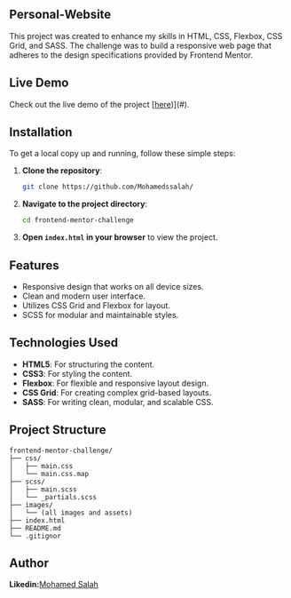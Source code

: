 ## Personal-Website
 This project was created to enhance my skills in HTML, CSS, Flexbox, CSS Grid, and SASS. The challenge was to build a responsive web page that adheres to the design specifications provided by Frontend Mentor.

## Live Demo

Check out the live demo of the project [[here](https://mohamedssalah.github.io/personal_wibsite-Cards/))](#).
## Installation

To get a local copy up and running, follow these simple steps:

1. **Clone the repository**:
    ```bash
    git clone https://github.com/Mohamedssalah/
    ```

2. **Navigate to the project directory**:
    ```bash
    cd frontend-mentor-challenge
    ```

3. **Open `index.html` in your browser** to view the project.

## Features

- Responsive design that works on all device sizes.
- Clean and modern user interface.
- Utilizes CSS Grid and Flexbox for layout.
- SCSS for modular and maintainable styles.

## Technologies Used

- **HTML5**: For structuring the content.
- **CSS3**: For styling the content.
- **Flexbox**: For flexible and responsive layout design.
- **CSS Grid**: For creating complex grid-based layouts.
- **SASS**: For writing clean, modular, and scalable CSS.

## Project Structure

```plaintext
frontend-mentor-challenge/
├── css/
│   ├── main.css
│   └── main.css.map
├── scss/
│   ├── main.scss
│   └── _partials.scss
├── images/
│   └── (all images and assets)
├── index.html
├── README.md
└── .gitignor
```

## Author
**Likedin:**[Mohamed Salah](https://www.linkedin.com/in/moahamed-salah-43b270307?utm_source=share&utm_campaign=share_via&utm_content=profile&utm_medium=android_app)
